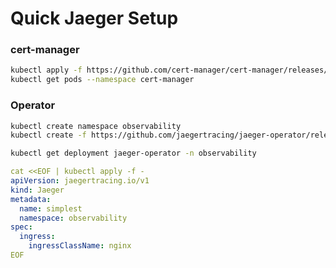 # Quick Jaeger Setup

### cert-manager
```bash
kubectl apply -f https://github.com/cert-manager/cert-manager/releases/download/v1.13.3/cert-manager.yaml
kubectl get pods --namespace cert-manager
```

### Operator
```bash
kubectl create namespace observability
kubectl create -f https://github.com/jaegertracing/jaeger-operator/releases/download/v1.53.0/jaeger-operator.yaml -n observability 
```

```bash
kubectl get deployment jaeger-operator -n observability
```


```yaml
cat <<EOF | kubectl apply -f -
apiVersion: jaegertracing.io/v1
kind: Jaeger
metadata:
  name: simplest
  namespace: observability
spec:
  ingress:
    ingressClassName: nginx
EOF
```